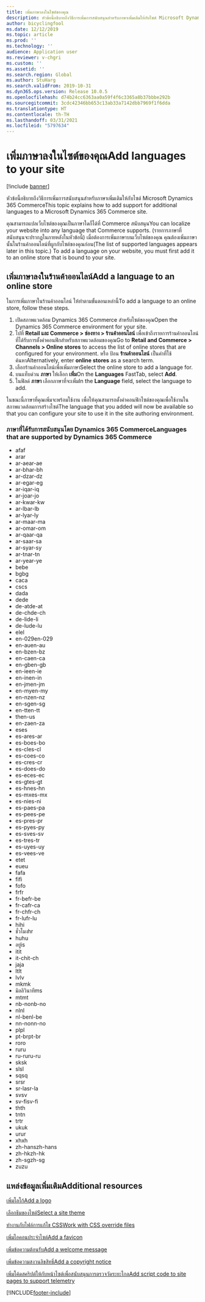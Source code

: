 ```yaml
---
title: เพิ่มภาษาลงในไซต์ของคุณ
description: หัวข้อนี้อธิบายถึงวิธีการเพิ่มการสนับสนุนสำหรับภาษาเพิ่มเติมให้กับไซต์ Microsoft Dynamics 365 Commerce
author: bicyclingfool
ms.date: 12/12/2019
ms.topic: article
ms.prod: ''
ms.technology: ''
audience: Application user
ms.reviewer: v-chgri
ms.custom: ''
ms.assetid: ''
ms.search.region: Global
ms.author: StuHarg
ms.search.validFrom: 2019-10-31
ms.dyn365.ops.version: Release 10.0.5
ms.openlocfilehash: d74b24cc6363aa0a59f4f6c3365a8b37bbbe292b
ms.sourcegitcommit: 3cdc42346bb653c13ab33a7142dbb7969f1f6dda
ms.translationtype: HT
ms.contentlocale: th-TH
ms.lasthandoff: 03/31/2021
ms.locfileid: "5797634"
---
```

# <a name="add-languages-to-your-site"></a><span data-ttu-id="c966b-103">เพิ่มภาษาลงในไซต์ของคุณ</span><span class="sxs-lookup"><span data-stu-id="c966b-103">Add languages to your site</span></span>

[!include [banner](includes/banner.md)]

<span data-ttu-id="c966b-104">หัวข้อนี้อธิบายถึงวิธีการเพิ่มการสนับสนุนสำหรับภาษาเพิ่มเติมให้กับไซต์ Microsoft Dynamics 365 Commerce</span><span class="sxs-lookup"><span data-stu-id="c966b-104">This topic explains how to add support for additional languages to a Microsoft Dynamics 365 Commerce site.</span></span>

<span data-ttu-id="c966b-105">คุณสามารถแปลเว็บไซต์ของคุณเป็นภาษาใดก็ได้ที่ Commerce สนับสนุน</span><span class="sxs-lookup"><span data-stu-id="c966b-105">You can localize your website into any language that Commerce supports.</span></span> <span data-ttu-id="c966b-106">(รายการภาษาที่สนับสนุนจะปรากฏในภายหลังในหัวข้อนี้) เมื่อต้องการเพิ่มภาษาบนเว็บไซต์ของคุณ คุณต้องเพิ่มภาษานั้นในร้านค้าออนไลน์ที่ผูกกับไซต์ของคุณก่อน</span><span class="sxs-lookup"><span data-stu-id="c966b-106">(The list of supported languages appears later in this topic.) To add a language on your website, you must first add it to an online store that is bound to your site.</span></span>

## <a name="add-a-language-to-an-online-store"></a><span data-ttu-id="c966b-107">เพิ่มภาษาลงในร้านค้าออนไลน์</span><span class="sxs-lookup"><span data-stu-id="c966b-107">Add a language to an online store</span></span>

<span data-ttu-id="c966b-108">ในการเพิ่มภาษาในร้านค้าออนไลน์ ให้ทำตามขั้นตอนเหล่านี้</span><span class="sxs-lookup"><span data-stu-id="c966b-108">To add a language to an online store, follow these steps.</span></span>

1. <span data-ttu-id="c966b-109">เปิดสภาพแวดล้อม Dynamics 365 Commerce สำหรับไซต์ของคุณ</span><span class="sxs-lookup"><span data-stu-id="c966b-109">Open the Dynamics 365 Commerce environment for your site.</span></span>
1. <span data-ttu-id="c966b-110">ไปที่ **Retail และ Commerce \> ช่องทาง \> ร้านค้าออนไลน์** เพื่อเข้าถึงรายการร้านค้าออนไลน์ที่ได้รับการตั้งค่าคอนฟิกสำหรับสภาพแวดล้อมของคุณ</span><span class="sxs-lookup"><span data-stu-id="c966b-110">Go to **Retail and Commerce \> Channels \> Online stores** to access the list of online stores that are configured for your environment.</span></span> <span data-ttu-id="c966b-111">หรือ ป้อน **ร้านค้าออนไลน์** เป็นคำที่ใช้ค้นหา</span><span class="sxs-lookup"><span data-stu-id="c966b-111">Alternatively, enter **online stores** as a search term.</span></span>
1. <span data-ttu-id="c966b-112">เลือกร้านค้าออนไลน์เพื่อเพิ่มภาษา</span><span class="sxs-lookup"><span data-stu-id="c966b-112">Select the online store to add a language for.</span></span>
1. <span data-ttu-id="c966b-113">บนแท็บด่วน **ภาษา** ให้เลือก **เพิ่ม**</span><span class="sxs-lookup"><span data-stu-id="c966b-113">On the **Languages** FastTab, select **Add**.</span></span>
1. <span data-ttu-id="c966b-114">ในฟิลด์ **ภาษา** เลือกภาษาที่จะเพิ่ม</span><span class="sxs-lookup"><span data-stu-id="c966b-114">In the **Language** field, select the language to add.</span></span>

<span data-ttu-id="c966b-115">ในขณะนี้ภาษาที่คุณเพิ่มจะพร้อมใช้งาน เพื่อให้คุณสามารถตั้งค่าคอนฟิกไซต์ของคุณเพื่อใช้งานในสภาพแวดล้อมการสร้างไซต์</span><span class="sxs-lookup"><span data-stu-id="c966b-115">The language that you added will now be available so that you can configure your site to use it in the site authoring environment.</span></span>

### <a name="languages-that-are-supported-by-dynamics-365-commerce"></a><span data-ttu-id="c966b-116">ภาษาที่ได้รับการสนับสนุนโดย Dynamics 365 Commerce</span><span class="sxs-lookup"><span data-stu-id="c966b-116">Languages that are supported by Dynamics 365 Commerce</span></span>

- <span data-ttu-id="c966b-117">af</span><span class="sxs-lookup"><span data-stu-id="c966b-117">af</span></span>
- <span data-ttu-id="c966b-118">ar</span><span class="sxs-lookup"><span data-stu-id="c966b-118">ar</span></span>
- <span data-ttu-id="c966b-119">ar-ae</span><span class="sxs-lookup"><span data-stu-id="c966b-119">ar-ae</span></span>
- <span data-ttu-id="c966b-120">ar-bh</span><span class="sxs-lookup"><span data-stu-id="c966b-120">ar-bh</span></span>
- <span data-ttu-id="c966b-121">ar-dz</span><span class="sxs-lookup"><span data-stu-id="c966b-121">ar-dz</span></span>
- <span data-ttu-id="c966b-122">ar-eg</span><span class="sxs-lookup"><span data-stu-id="c966b-122">ar-eg</span></span>
- <span data-ttu-id="c966b-123">ar-iq</span><span class="sxs-lookup"><span data-stu-id="c966b-123">ar-iq</span></span>
- <span data-ttu-id="c966b-124">ar-jo</span><span class="sxs-lookup"><span data-stu-id="c966b-124">ar-jo</span></span>
- <span data-ttu-id="c966b-125">ar-kw</span><span class="sxs-lookup"><span data-stu-id="c966b-125">ar-kw</span></span>
- <span data-ttu-id="c966b-126">ar-lb</span><span class="sxs-lookup"><span data-stu-id="c966b-126">ar-lb</span></span>
- <span data-ttu-id="c966b-127">ar-ly</span><span class="sxs-lookup"><span data-stu-id="c966b-127">ar-ly</span></span>
- <span data-ttu-id="c966b-128">ar-ma</span><span class="sxs-lookup"><span data-stu-id="c966b-128">ar-ma</span></span>
- <span data-ttu-id="c966b-129">ar-om</span><span class="sxs-lookup"><span data-stu-id="c966b-129">ar-om</span></span>
- <span data-ttu-id="c966b-130">ar-qa</span><span class="sxs-lookup"><span data-stu-id="c966b-130">ar-qa</span></span>
- <span data-ttu-id="c966b-131">ar-sa</span><span class="sxs-lookup"><span data-stu-id="c966b-131">ar-sa</span></span>
- <span data-ttu-id="c966b-132">ar-sy</span><span class="sxs-lookup"><span data-stu-id="c966b-132">ar-sy</span></span>
- <span data-ttu-id="c966b-133">ar-tn</span><span class="sxs-lookup"><span data-stu-id="c966b-133">ar-tn</span></span>
- <span data-ttu-id="c966b-134">ar-ye</span><span class="sxs-lookup"><span data-stu-id="c966b-134">ar-ye</span></span>
- <span data-ttu-id="c966b-135">be</span><span class="sxs-lookup"><span data-stu-id="c966b-135">be</span></span>
- <span data-ttu-id="c966b-136">bg</span><span class="sxs-lookup"><span data-stu-id="c966b-136">bg</span></span>
- <span data-ttu-id="c966b-137">ca</span><span class="sxs-lookup"><span data-stu-id="c966b-137">ca</span></span>
- <span data-ttu-id="c966b-138">cs</span><span class="sxs-lookup"><span data-stu-id="c966b-138">cs</span></span>
- <span data-ttu-id="c966b-139">da</span><span class="sxs-lookup"><span data-stu-id="c966b-139">da</span></span>
- <span data-ttu-id="c966b-140">de</span><span class="sxs-lookup"><span data-stu-id="c966b-140">de</span></span>
- <span data-ttu-id="c966b-141">de-at</span><span class="sxs-lookup"><span data-stu-id="c966b-141">de-at</span></span>
- <span data-ttu-id="c966b-142">de-ch</span><span class="sxs-lookup"><span data-stu-id="c966b-142">de-ch</span></span>
- <span data-ttu-id="c966b-143">de-li</span><span class="sxs-lookup"><span data-stu-id="c966b-143">de-li</span></span>
- <span data-ttu-id="c966b-144">de-lu</span><span class="sxs-lookup"><span data-stu-id="c966b-144">de-lu</span></span>
- <span data-ttu-id="c966b-145">el</span><span class="sxs-lookup"><span data-stu-id="c966b-145">el</span></span>
- <span data-ttu-id="c966b-146">en-029</span><span class="sxs-lookup"><span data-stu-id="c966b-146">en-029</span></span>
- <span data-ttu-id="c966b-147">en-au</span><span class="sxs-lookup"><span data-stu-id="c966b-147">en-au</span></span>
- <span data-ttu-id="c966b-148">en-bz</span><span class="sxs-lookup"><span data-stu-id="c966b-148">en-bz</span></span>
- <span data-ttu-id="c966b-149">en-ca</span><span class="sxs-lookup"><span data-stu-id="c966b-149">en-ca</span></span>
- <span data-ttu-id="c966b-150">en-gb</span><span class="sxs-lookup"><span data-stu-id="c966b-150">en-gb</span></span>
- <span data-ttu-id="c966b-151">en-ie</span><span class="sxs-lookup"><span data-stu-id="c966b-151">en-ie</span></span>
- <span data-ttu-id="c966b-152">en-in</span><span class="sxs-lookup"><span data-stu-id="c966b-152">en-in</span></span>
- <span data-ttu-id="c966b-153">en-jm</span><span class="sxs-lookup"><span data-stu-id="c966b-153">en-jm</span></span>
- <span data-ttu-id="c966b-154">en-my</span><span class="sxs-lookup"><span data-stu-id="c966b-154">en-my</span></span>
- <span data-ttu-id="c966b-155">en-nz</span><span class="sxs-lookup"><span data-stu-id="c966b-155">en-nz</span></span>
- <span data-ttu-id="c966b-156">en-sg</span><span class="sxs-lookup"><span data-stu-id="c966b-156">en-sg</span></span>
- <span data-ttu-id="c966b-157">en-tt</span><span class="sxs-lookup"><span data-stu-id="c966b-157">en-tt</span></span>
- <span data-ttu-id="c966b-158">th</span><span class="sxs-lookup"><span data-stu-id="c966b-158">en-us</span></span>
- <span data-ttu-id="c966b-159">en-za</span><span class="sxs-lookup"><span data-stu-id="c966b-159">en-za</span></span>
- <span data-ttu-id="c966b-160">es</span><span class="sxs-lookup"><span data-stu-id="c966b-160">es</span></span>
- <span data-ttu-id="c966b-161">es-ar</span><span class="sxs-lookup"><span data-stu-id="c966b-161">es-ar</span></span>
- <span data-ttu-id="c966b-162">es-bo</span><span class="sxs-lookup"><span data-stu-id="c966b-162">es-bo</span></span>
- <span data-ttu-id="c966b-163">es-cl</span><span class="sxs-lookup"><span data-stu-id="c966b-163">es-cl</span></span>
- <span data-ttu-id="c966b-164">es-co</span><span class="sxs-lookup"><span data-stu-id="c966b-164">es-co</span></span>
- <span data-ttu-id="c966b-165">es-cr</span><span class="sxs-lookup"><span data-stu-id="c966b-165">es-cr</span></span>
- <span data-ttu-id="c966b-166">es-do</span><span class="sxs-lookup"><span data-stu-id="c966b-166">es-do</span></span>
- <span data-ttu-id="c966b-167">es-ec</span><span class="sxs-lookup"><span data-stu-id="c966b-167">es-ec</span></span>
- <span data-ttu-id="c966b-168">es-gt</span><span class="sxs-lookup"><span data-stu-id="c966b-168">es-gt</span></span>
- <span data-ttu-id="c966b-169">es-hn</span><span class="sxs-lookup"><span data-stu-id="c966b-169">es-hn</span></span>
- <span data-ttu-id="c966b-170">es-mx</span><span class="sxs-lookup"><span data-stu-id="c966b-170">es-mx</span></span>
- <span data-ttu-id="c966b-171">es-ni</span><span class="sxs-lookup"><span data-stu-id="c966b-171">es-ni</span></span>
- <span data-ttu-id="c966b-172">es-pa</span><span class="sxs-lookup"><span data-stu-id="c966b-172">es-pa</span></span>
- <span data-ttu-id="c966b-173">es-pe</span><span class="sxs-lookup"><span data-stu-id="c966b-173">es-pe</span></span>
- <span data-ttu-id="c966b-174">es-pr</span><span class="sxs-lookup"><span data-stu-id="c966b-174">es-pr</span></span>
- <span data-ttu-id="c966b-175">es-py</span><span class="sxs-lookup"><span data-stu-id="c966b-175">es-py</span></span>
- <span data-ttu-id="c966b-176">es-sv</span><span class="sxs-lookup"><span data-stu-id="c966b-176">es-sv</span></span>
- <span data-ttu-id="c966b-177">es-tr</span><span class="sxs-lookup"><span data-stu-id="c966b-177">es-tr</span></span>
- <span data-ttu-id="c966b-178">es-uy</span><span class="sxs-lookup"><span data-stu-id="c966b-178">es-uy</span></span>
- <span data-ttu-id="c966b-179">es-ve</span><span class="sxs-lookup"><span data-stu-id="c966b-179">es-ve</span></span>
- <span data-ttu-id="c966b-180">et</span><span class="sxs-lookup"><span data-stu-id="c966b-180">et</span></span>
- <span data-ttu-id="c966b-181">eu</span><span class="sxs-lookup"><span data-stu-id="c966b-181">eu</span></span>
- <span data-ttu-id="c966b-182">fa</span><span class="sxs-lookup"><span data-stu-id="c966b-182">fa</span></span>
- <span data-ttu-id="c966b-183">fi</span><span class="sxs-lookup"><span data-stu-id="c966b-183">fi</span></span>
- <span data-ttu-id="c966b-184">fo</span><span class="sxs-lookup"><span data-stu-id="c966b-184">fo</span></span>
- <span data-ttu-id="c966b-185">fr</span><span class="sxs-lookup"><span data-stu-id="c966b-185">fr</span></span>
- <span data-ttu-id="c966b-186">fr-be</span><span class="sxs-lookup"><span data-stu-id="c966b-186">fr-be</span></span>
- <span data-ttu-id="c966b-187">fr-ca</span><span class="sxs-lookup"><span data-stu-id="c966b-187">fr-ca</span></span>
- <span data-ttu-id="c966b-188">fr-ch</span><span class="sxs-lookup"><span data-stu-id="c966b-188">fr-ch</span></span>
- <span data-ttu-id="c966b-189">fr-lu</span><span class="sxs-lookup"><span data-stu-id="c966b-189">fr-lu</span></span>
- <span data-ttu-id="c966b-190">hi</span><span class="sxs-lookup"><span data-stu-id="c966b-190">hi</span></span>
- <span data-ttu-id="c966b-191">ชั่วโมง</span><span class="sxs-lookup"><span data-stu-id="c966b-191">hr</span></span>
- <span data-ttu-id="c966b-192">hu</span><span class="sxs-lookup"><span data-stu-id="c966b-192">hu</span></span>
- <span data-ttu-id="c966b-193">อยู่</span><span class="sxs-lookup"><span data-stu-id="c966b-193">is</span></span>
- <span data-ttu-id="c966b-194">it</span><span class="sxs-lookup"><span data-stu-id="c966b-194">it</span></span>
- <span data-ttu-id="c966b-195">it-ch</span><span class="sxs-lookup"><span data-stu-id="c966b-195">it-ch</span></span>
- <span data-ttu-id="c966b-196">ja</span><span class="sxs-lookup"><span data-stu-id="c966b-196">ja</span></span>
- <span data-ttu-id="c966b-197">lt</span><span class="sxs-lookup"><span data-stu-id="c966b-197">lt</span></span>
- <span data-ttu-id="c966b-198">lv</span><span class="sxs-lookup"><span data-stu-id="c966b-198">lv</span></span>
- <span data-ttu-id="c966b-199">mk</span><span class="sxs-lookup"><span data-stu-id="c966b-199">mk</span></span>
- <span data-ttu-id="c966b-200">มิลลิวินาที</span><span class="sxs-lookup"><span data-stu-id="c966b-200">ms</span></span>
- <span data-ttu-id="c966b-201">mt</span><span class="sxs-lookup"><span data-stu-id="c966b-201">mt</span></span>
- <span data-ttu-id="c966b-202">nb-no</span><span class="sxs-lookup"><span data-stu-id="c966b-202">nb-no</span></span>
- <span data-ttu-id="c966b-203">nl</span><span class="sxs-lookup"><span data-stu-id="c966b-203">nl</span></span>
- <span data-ttu-id="c966b-204">nl-be</span><span class="sxs-lookup"><span data-stu-id="c966b-204">nl-be</span></span>
- <span data-ttu-id="c966b-205">nn-no</span><span class="sxs-lookup"><span data-stu-id="c966b-205">nn-no</span></span>
- <span data-ttu-id="c966b-206">pl</span><span class="sxs-lookup"><span data-stu-id="c966b-206">pl</span></span>
- <span data-ttu-id="c966b-207">pt-br</span><span class="sxs-lookup"><span data-stu-id="c966b-207">pt-br</span></span>
- <span data-ttu-id="c966b-208">ro</span><span class="sxs-lookup"><span data-stu-id="c966b-208">ro</span></span>
- <span data-ttu-id="c966b-209">ru</span><span class="sxs-lookup"><span data-stu-id="c966b-209">ru</span></span>
- <span data-ttu-id="c966b-210">ru-ru</span><span class="sxs-lookup"><span data-stu-id="c966b-210">ru-ru</span></span>
- <span data-ttu-id="c966b-211">sk</span><span class="sxs-lookup"><span data-stu-id="c966b-211">sk</span></span>
- <span data-ttu-id="c966b-212">sl</span><span class="sxs-lookup"><span data-stu-id="c966b-212">sl</span></span>
- <span data-ttu-id="c966b-213">sq</span><span class="sxs-lookup"><span data-stu-id="c966b-213">sq</span></span>
- <span data-ttu-id="c966b-214">sr</span><span class="sxs-lookup"><span data-stu-id="c966b-214">sr</span></span>
- <span data-ttu-id="c966b-215">sr-la</span><span class="sxs-lookup"><span data-stu-id="c966b-215">sr-la</span></span>
- <span data-ttu-id="c966b-216">sv</span><span class="sxs-lookup"><span data-stu-id="c966b-216">sv</span></span>
- <span data-ttu-id="c966b-217">sv-fi</span><span class="sxs-lookup"><span data-stu-id="c966b-217">sv-fi</span></span>
- <span data-ttu-id="c966b-218">th</span><span class="sxs-lookup"><span data-stu-id="c966b-218">th</span></span>
- <span data-ttu-id="c966b-219">tn</span><span class="sxs-lookup"><span data-stu-id="c966b-219">tn</span></span>
- <span data-ttu-id="c966b-220">tr</span><span class="sxs-lookup"><span data-stu-id="c966b-220">tr</span></span>
- <span data-ttu-id="c966b-221">uk</span><span class="sxs-lookup"><span data-stu-id="c966b-221">uk</span></span>
- <span data-ttu-id="c966b-222">ur</span><span class="sxs-lookup"><span data-stu-id="c966b-222">ur</span></span>
- <span data-ttu-id="c966b-223">xh</span><span class="sxs-lookup"><span data-stu-id="c966b-223">xh</span></span>
- <span data-ttu-id="c966b-224">zh-hans</span><span class="sxs-lookup"><span data-stu-id="c966b-224">zh-hans</span></span>
- <span data-ttu-id="c966b-225">zh-hk</span><span class="sxs-lookup"><span data-stu-id="c966b-225">zh-hk</span></span>
- <span data-ttu-id="c966b-226">zh-sg</span><span class="sxs-lookup"><span data-stu-id="c966b-226">zh-sg</span></span>
- <span data-ttu-id="c966b-227">zu</span><span class="sxs-lookup"><span data-stu-id="c966b-227">zu</span></span>

## <a name="additional-resources"></a><span data-ttu-id="c966b-228">แหล่งข้อมูลเพิ่มเติม</span><span class="sxs-lookup"><span data-stu-id="c966b-228">Additional resources</span></span>

[<span data-ttu-id="c966b-229">เพิ่มโลโก้</span><span class="sxs-lookup"><span data-stu-id="c966b-229">Add a logo</span></span>](add-logo.md)

[<span data-ttu-id="c966b-230">เลือกธีมของไซต์</span><span class="sxs-lookup"><span data-stu-id="c966b-230">Select a site theme</span></span>](select-site-theme.md)

[<span data-ttu-id="c966b-231">ทำงานกับไฟล์การแก้ไข CSS</span><span class="sxs-lookup"><span data-stu-id="c966b-231">Work with CSS override files</span></span>](css-override-files.md)

[<span data-ttu-id="c966b-232">เพิ่มไอคอนประจำไซต์</span><span class="sxs-lookup"><span data-stu-id="c966b-232">Add a favicon</span></span>](add-favicon.md)

[<span data-ttu-id="c966b-233">เพิ่มข้อความต้อนรับ</span><span class="sxs-lookup"><span data-stu-id="c966b-233">Add a welcome message</span></span>](add-welcome-message.md)

[<span data-ttu-id="c966b-234">เพิ่มข้อความสงวนลิขสิทธิ์</span><span class="sxs-lookup"><span data-stu-id="c966b-234">Add a copyright notice</span></span>](add-copyright-notice.md)

[<span data-ttu-id="c966b-235">เพิ่มโค้ดสคริปต์ให้กับหน้าไซต์เพื่อสนับสนุนการตรวจวัดระยะไกล</span><span class="sxs-lookup"><span data-stu-id="c966b-235">Add script code to site pages to support telemetry</span></span>](add-telemetry.md)


[!INCLUDE[footer-include](../includes/footer-banner.md)]
